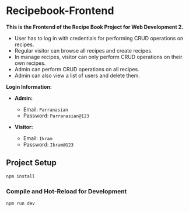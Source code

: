 # Recipebook-Frontend

**This is the Frontend of the Recipe Book Project for Web Development 2.** 

- User has to log in with credentials for performing CRUD operations on recipes.
- Regular visitor can browse all recipes and create recipes.
- In manage recipes, visitor can only perform CRUD operations on their own recipes.
- Admin can perform CRUD operations on all recipes.
- Admin can also view a list of users and delete them.

**Login Information:**

- **Admin:**
    - Email: `Parranasian`
    - Password: `Parranasian@123`

- **Visitor:**
    - Email: `Ikram`
    - Password: `Ikram@123`

## Project Setup

```sh
npm install
```

### Compile and Hot-Reload for Development

```sh
npm run dev
```


